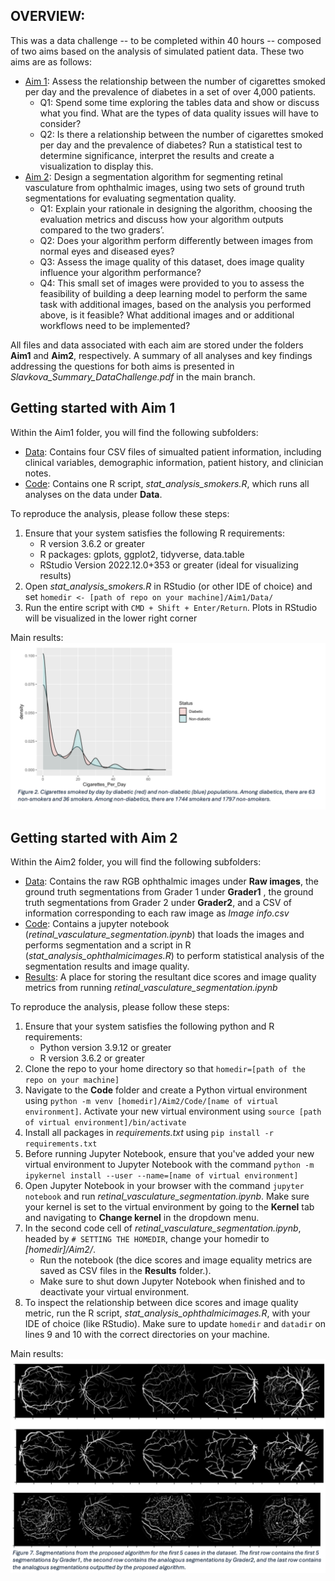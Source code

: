 ## OVERVIEW: 
This was a data challenge -- to be completed within 40 hours -- composed of two aims based on the analysis of simulated patient data. These two aims are as follows: 
* <ins>Aim 1</ins>: Assess the relationship between the number of cigarettes smoked per day and the prevalence of diabetes in a set of over 4,000 patients.
  * Q1: Spend some time exploring the tables data and show or discuss what you find. What are the types of data quality issues will have to consider?
  * Q2: Is there a relationship between the number of cigarettes smoked per day and the prevalence of diabetes? Run a statistical test to determine significance, interpret the results and create a visualization to display this. 
* <ins>Aim 2</ins>: Design a segmentation algorithm for segmenting retinal vasculature from ophthalmic images, using two sets of ground truth segmentations for evaluating segmentation quality.
  * Q1: Explain your rationale in designing the algorithm, choosing the evaluation metrics and discuss how your algorithm outputs compared to the two graders’.
  * Q2: Does your algorithm perform differently between images from normal eyes and diseased eyes?
  * Q3: Assess the image quality of this dataset, does image quality influence your algorithm performance?
  * Q4: This small set of images were provided to you to assess the feasibility of building a deep learning model to perform the same task with additional images, based on the analysis you performed above, is it feasible? What additional images and or additional workflows need to be implemented?

All files and data associated with each aim are stored under the folders **Aim1** and **Aim2**, respectively. A summary of all analyses and key findings addressing the questions for both aims is presented in *Slavkova_Summary_DataChallenge.pdf* in the main branch.

## Getting started with Aim 1
Within the Aim1 folder, you will find the following subfolders:
* <ins>Data</ins>: Contains four CSV files of simualted patient information, including clinical variables, demographic information, patient history, and clinician notes.
* <ins>Code</ins>: Contains one R script, *stat_analysis_smokers.R*, which runs all analyses on the data under **Data**.

To reproduce the analysis, please follow these steps:
1. Ensure that your system satisfies the following R requirements:
   * R version 3.6.2 or greater
   * R packages: gplots, ggplot2, tidyverse, data.table
   * RStudio Version 2022.12.0+353 or greater (ideal for visualizing results)
2. Open *stat_analysis_smokers.R* in RStudio (or other IDE of choice) and set `homedir <- [path of repo on your machine]/Aim1/Data/`
3. Run the entire script with `CMD + Shift + Enter/Return`. Plots in RStudio will be visualized in the lower right corner

Main results:
<img src="assets/Figure1.png" width="800">

## Getting started with Aim 2
Within the Aim2 folder, you will find the following subfolders:
* <ins>Data</ins>: Contains the raw RGB ophthalmic images under **Raw images**, the ground truth segmentations from Grader 1 under **Grader1**
, the ground truth segmentations from Grader 2 under **Grader2**, and a CSV of information corresponding to each raw image as *Image info.csv*
* <ins>Code</ins>: Contains a jupyter notebook (*retinal_vasculature_segmentation.ipynb*) that loads the images and performs segmentation and a script in R (*stat_analysis_ophthalmicimages.R*) to perform statistical analysis of the segmentation results and image quality. 
* <ins>Results</ins>: A place for storing the resultant dice scores and image quality metrics from running *retinal_vasculature_segmentation.ipynb*

To reproduce the analysis, please follow these steps: 
1. Ensure that your system satisfies the following python and R requirements:
   * Python version 3.9.12 or greater
   * R version 3.6.2 or greater
2. Clone the repo to your home directory so that `homedir=[path of the repo on your machine]`
3. Navigate to the **Code** folder and create a Python virtual environment using `python -m venv [homedir]/Aim2/Code/[name of virtual environment]`. Activate your new virtual environment using `source [path of virtual environment]/bin/activate`
4. Install all packages in *requirements.txt* using `pip install -r requirements.txt`
5. Before running Jupyter Notebook, ensure that you've added your new virtual environment to Jupyter Notebook with the command `python -m ipykernel install --user --name=[name of virtual environment]`
6. Open Jupyter Notebook in your browser with the command `jupyter notebook` and run *retinal_vasculature_segmentation.ipynb*. Make sure your kernel is set to the virtual environment by going to the **Kernel** tab and navigating to **Change kernel** in the dropdown menu.
7. In the second code cell of *retinal_vasculature_segmentation.ipynb*, headed by `# SETTING THE HOMEDIR`, change your homedir to *[homedir]/Aim2/*.
   * Run the notebook (the dice scores and image equality metrics are saved as CSV files in the **Results** folder.).
   * Make sure to shut down Jupyter Notebook when finished and to deactivate your virtual environment. 
9. To inspect the relationship between dice scores and image quality metric, run the R script, *stat_analysis_ophthalmicimages.R*, with your IDE of choice (like RStudio). Make sure to update `homedir` and `datadir` on lines 9 and 10 with the correct directories on your machine.

Main results:
<img src="assets/Figure2.png" width="800">

